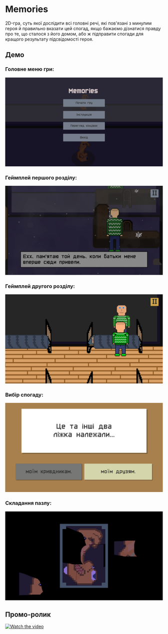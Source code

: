 # Memories
2D-гра, суть якої дослідити всі головні речі, які пов'язані з минулим героя й правильно вказати цей спогад, якщо бажаємо дізнатися правду про те, що сталося з його домом, або ж підправити спогади для кращого результату підсвідомості героя.

## Демо
### Головне меню гри:
![](/Demo/menu.png)

### Геймплей першого розділу:
![](/Demo/chapter1.png)

### Геймплей другого розділу:
![](/Demo/chapter2.png)

### Вибір спогаду:
![](/Demo/test.png)

### Складання пазлу:
![](/Demo/puzzle.png)

## Промо-ролик
[![Watch the video](https://i9.ytimg.com/vi_webp/5KjO8NZW5cE/mq2.webp?sqp=CKTIyLkG-oaymwEmCMACELQB8quKqQMa8AEB-AH-CYAC0AWKAgwIABABGE4gWShlMA8=&rs=AOn4CLC7g7_LdR3E9y0wfEJH7Gq_ose1MA)](https://youtu.be/5KjO8NZW5cE?si=ZxTsar5aizkNX1dT)
